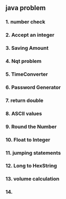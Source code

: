 ## java problem

### 1. number check
### 2.  Accept an integer
### 3.  Saving Amount 
### 4.  Nqt problem 
### 5.  TimeConverter
### 6.  Password Generator
### 7.  return double 
### 8.  ASCII values 
### 9.  Round the Number 
### 10. Float to Integer 
### 11. jumping statements
### 12. Long to HexString
### 13. volume calculation
### 14.
